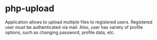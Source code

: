 # php-upload
Application allows to upload multiple files to registered users. Registered user must be authenticated via mail. Also, user has variety of profile options, such as changing password, profile data, etc.
